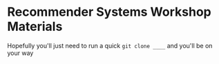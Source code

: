 # Recommender Systems Workshop Materials

Hopefully you'll just need to run a quick `git clone ____` and you'll be on your way
